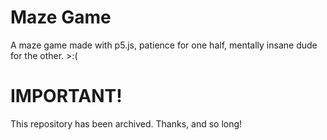 # Maze Game
 A maze game made with p5.js, patience for one half, mentally insane dude for the other. >:(
 
# IMPORTANT!
This repository has been archived. Thanks, and so long!
